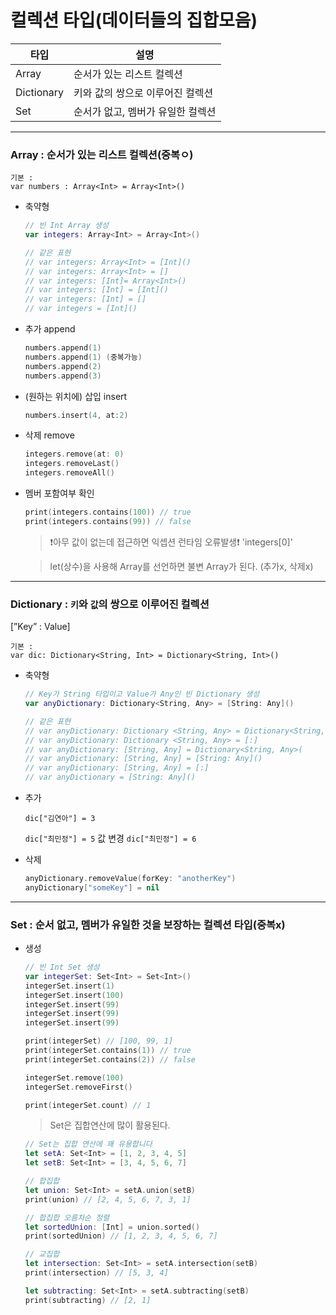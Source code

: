 # 컬렉션 타입(데이터들의 집합모음)
|타입|설명|
|-----|----|
|Array|순서가 있는 리스트 컬렉션|
|Dictionary|키와 값의 쌍으로 이루어진 컬렉션|
|Set|순서가 없고, 멤버가 유일한 컬렉션|

-----
### Array : 순서가 있는 리스트 컬렉션(중복ㅇ)

    기본 :
    var numbers : Array<Int> = Array<Int>()

- 축약형
    
    ```swift
    // 빈 Int Array 생성
    var integers: Array<Int> = Array<Int>()

    // 같은 표현
    // var integers: Array<Int> = [Int]()
    // var integers: Array<Int> = []
    // var integers: [Int]= Array<Int>()
    // var integers: [Int] = [Int]()
    // var integers: [Int] = []
    // var integers = [Int]()
    ```
    
- 추가 append
    
    ```swift
    numbers.append(1)
    numbers.append(1) (중복가능)
    numbers.append(2)
    numbers.append(3)
    ```
    
- (원하는 위치에) 삽입 insert
    
    ```swift
    numbers.insert(4, at:2)
    ```
    
- 삭제 remove

    ```swift
    integers.remove(at: 0)
    integers.removeLast()
    integers.removeAll()
    ```

- 멤버 포함여부 확인

    ```swift
    print(integers.contains(100)) // true
    print(integers.contains(99)) // false
    ```

  > ❗️아무 값이 없는데 접근하면 익셉션 런타임 오류발생❗️
  > 'integers[0]'

  > let(상수)을 사용해 Array를 선언하면 불변 Array가 된다. (추가x, 삭제x)

-------
### Dictionary :  `키`와 `값`의 쌍으로 이루어진 컬렉션

[”Key” : Value]

    기본 : 
    var dic: Dictionary<String, Int> = Dictionary<String, Int>()


- 축약형

    ```swift
    // Key가 String 타입이고 Value가 Any인 빈 Dictionary 생성
    var anyDictionary: Dictionary<String, Any> = [String: Any]()

    // 같은 표현
    // var anyDictionary: Dictionary <String, Any> = Dictionary<String, Any>()
    // var anyDictionary: Dictionary <String, Any> = [:]
    // var anyDictionary: [String, Any] = Dictionary<String, Any>(
    // var anyDictionary: [String, Any] = [String: Any]()
    // var anyDictionary: [String, Any] = [:]
    // var anyDictionary = [String: Any]()
    ```

- 추가
    
    `dic["김연아"] = 3`
    
    `dic["최민정"] = 5`
    값 변경
    `dic["최민정"] = 6`
    
- 삭제
    
    ```swift
    anyDictionary.removeValue(forKey: "anotherKey")
    anyDictionary["someKey"] = nil
    ```
    
-----
### Set : 순서 없고, 멤버가 유일한 것을 보장하는 컬렉션 타입(중복x)
- 생성

    ```swift
    // 빈 Int Set 생성
    var integerSet: Set<Int> = Set<Int>()
    integerSet.insert(1)
    integerSet.insert(100)
    integerSet.insert(99)
    integerSet.insert(99)
    integerSet.insert(99)

    print(integerSet) // [100, 99, 1]
    print(integerSet.contains(1)) // true
    print(integerSet.contains(2)) // false

    integerSet.remove(100)
    integerSet.removeFirst()

    print(integerSet.count) // 1
    ```


  > Set은 집합연산에 많이 활용된다.


    ```swift
    // Set는 집합 연산에 꽤 유용합니다
    let setA: Set<Int> = [1, 2, 3, 4, 5]
    let setB: Set<Int> = [3, 4, 5, 6, 7]

    // 합집합
    let union: Set<Int> = setA.union(setB)
    print(union) // [2, 4, 5, 6, 7, 3, 1]

    // 합집합 오름차순 정렬
    let sortedUnion: [Int] = union.sorted()
    print(sortedUnion) // [1, 2, 3, 4, 5, 6, 7]

    // 교집합
    let intersection: Set<Int> = setA.intersection(setB)
    print(intersection) // [5, 3, 4]

    let subtracting: Set<Int> = setA.subtracting(setB)
    print(subtracting) // [2, 1]
    ```
    
